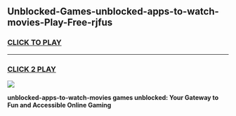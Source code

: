 
## Unblocked-Games-unblocked-apps-to-watch-movies-Play-Free-rjfus
<h3>
<a href="https://premium76.site?title=unblocked-apps-to-watch-movies&ref=12A">CLICK TO PLAY</a></h3>
<hr>

<h3>
<a href="https://premium76.site?title=unblocked-apps-to-watch-movies&ref=12A">CLICK 2 PLAY</a>
  
</h3>

<a href="https://premium76.site?title=unblocked-apps-to-watch-movies&ref=12A"><img src="https://clearcache.store/games.png"></a>


**unblocked-apps-to-watch-movies games unblocked: Your Gateway to Fun and Accessible Online Gaming**

